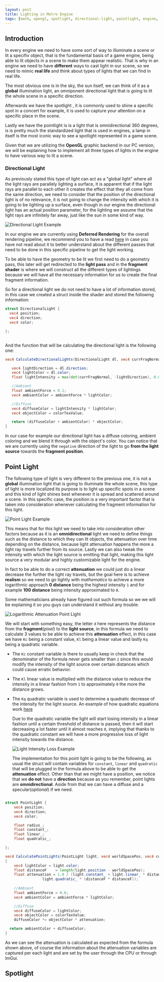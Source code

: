 ```yaml
---
layout: post
title: Lighting in Metro Engine
tags: [math, opengl, spotlight, directional-light, pointlight, engine, lighting]
---
```


## Introduction

  In every engine we need to have some sort of way to illuminate a scene or lit a specifiv object, that is the fundamental basis of a game engine, being able to lit objects in a scene to make them appear realistic. That is why in an engine we need to have **different** ways to cast light in our scene, so we need to mimic **real life** and think about types of lights that we can find in real life.
  
  The most obvious one is in the sky, the sun itself, we can think of it as a **global** illumination light, an omniponent directional light that is going to lit the whole scene in a specific direction. 
  
  Afterwards we have the spotlight , it is commonly used to shine a specific spot in a concert for example, it is used to capture your attention on a specific place in the scene.
  
  Lastly we have the pointlight is is a light that is omnidirectional 360 degrees, is is pretty much the standardized light that is used in engines, a lamp in itself is the most iconic way to see a spotlight represented in a game scene.
  
  Given that we are utilizing the **OpenGL** graphic backend in our PC version, we will be explaining how to implement all three types of lights in the engine to have various way to lit a scene.
  
### Directional Light

As previously stated this type of light can act as a "global light" where all the light rays are parallely lighting a surface, it is apparent that if the light rays are parallel to each other it creates the effect that they all come from the same direction, we need to consider that the position of the directional light is of no relevance, it is not going to change the intensity with which it is going to be lighting up a surface, even though in our engine the directional light has an actual position parameter, for the lighting we assume that the light rays are infinitely far away, just like the sun in some kind of way.

![Directional Light Example](https://user-images.githubusercontent.com/48097484/119268323-b3536980-bbf2-11eb-87ed-392f9d86ba58.png)

 In our engine we are currently using **Deferred Rendering** for the overall rendering pipeline, we recommend you to have a read [here](https://metro-engine.github.io/2021-05-03-Forward_Rendering_And_Deferred_Rendering/) in case you have not read about it to better understand about the different passes that need to be done in this specific pipeline to get the light working.
 
 To be able to have the geometry to be lit we first need to do a geometry pass, this later will get redirected to the **light pass** and in the **fragment shader** is where we will construct all the different types of lightings because we will have all the necessary information for us to create the final fragment information.
 
 So for a directional light we do not need to have a lot of information stored, in this case we created a struct inside the shader and stored the following information:
 
```glsl
struct DirectionalLight {
  vec4 position;
  vec4 direction;
  vec4 color;

};
 
```
 
 And the function that will be calculating the directional light is the following one:
 
 ```glsl
 vec4 CalculateDirectionalLights(DirectionalLight dl, vec4 currFragNormal, vec4 lightSpacePosition, vec4 colorTexValue, int index){

	vec4 lightDirection = dl.direction;
	vec4 lightColor = dl.color;
	float lightIntensity = max(dot(currFragNormal, -lightDirection), 0.0);

	//Ambient
	float ambientForce = 0.1;
	vec4 ambientColor = ambientForce * lightColor;

	//Diffuse
	vec4 diffuseColor = lightIntensity * lightColor;
	vec4 objectColor = colorTexValue;

	return (diffuseColor + ambientColor) * objectColor;
}
 
 ```
 
  In our case for example our directional light has a diffuse coloring, ambient coloring and we blend it through with the object's color. You can notice that we are currently using the `negative` direction of the light to go **from the light source** towards the **fragment position**.
  
## Point Light

  The following type of light is very different to the previous one, it is not a **global** illumination light that is going to illuminate the whole scene, this type of light is more localized its purpose is to light up specific spots in a scene and this kind of light shines best whenever it is spread and scattered around a scene. In this specific case, the position is a very important factor that is taken into consideration whenever calculating the fragment information for this light.
 
 ![Point Light Example](https://user-images.githubusercontent.com/48097484/119269794-c87fc680-bbf9-11eb-8b75-e5865a73baf9.png)

  This means that for this light we need to take into consideration other factors because as it is an **omnidirectional** light we need to define things such as the distance to which they can lit objects, the attenuation over time depending on the distance, because light attenuation happens the more a light ray travels further from its source. Lastly we can also tweak the intensity with which the light source is emitting that light, making this light source a very modular and highly customizable light for the engine.
  
  In fact to be able to do a correct **attenuation** we could just do a linear decrease the further the light ray travels, but the goal here is to achieve **realism** so we need to go tightly with _mathematics_ to achieve a more logarithmic approach **0 distance** being the highest intensity `1` and for example **100 distance** being intensity approximated to `0`. 

  Some mathematicians already have figured out such formula so we we will be explaining it so you guys can understand it without any trouble:
  
  ![Logarithmic Attenuation Point Light](https://user-images.githubusercontent.com/48097484/119270084-4d1f1480-bbfb-11eb-9aee-4f47e82bda77.png)

  We will start with something easy, the letter `d` here represents the distance from the **fragment**(_pixel_) to the **light source**, in this formula we need to calculate 3 values to be able to achieve this **attenuation** effect, in this case we have `Kc` being a constant value, `Kl` being a linear value and lastly `Kq` being a quadratic variable.

- The `Kc` constant variable is there to usually keep in check that the denominator of the formula never gets smaller than `1` since this would modify the intensity of the light source over certain distances which could cause erratic behavior.
- The `Kl` linear value is multiplied with the distance value to reduce the intensity in a linear fashion from `1` to approximately `0` the more the distance grows.
- The `Kq` quadratic variable is used to determine a quadratic decrease of the intensity for the light source. An example of how quadratic equations work [here](https://www.mathsisfun.com/algebra/quadratic-equation.html)

  Due to the quadratic variable the light will start losing intensity in a linear fashion until a certain threshold of distance is passed, then it will start decreasing a lot faster until it almost reaches `0`, implying that thanks to the quadratic constant we will have a more progressive loss of light intensity towards the distance.
  
  ![Light Intensity Loss Example ](https://user-images.githubusercontent.com/48097484/119270629-e6e7c100-bbfd-11eb-85d0-9d14e7cadb21.png)

  The implementation for this point light is going to be the following, as usual the struct will contain variables for `constant`, `linear` and `quadratic` that will be plugged in the formula above to be able to get the **attenuation** effect. Other than that we might have a position, we notice that we **do not** have a **direction** because as you remember, point lights are **omnidirectional**. Aside from that we can have a diffuse and a specular(_optional_) if we need.
  
```glsl

struct PointLight {
	vec4 position;
	vec4 direction;
	vec4 color;

    float radius_;
    float constant_;
    float linear_;
    float quadratic_;

};

vec4 CalculatePointLights(PointLight light, vec4 worldSpacePos, vec4 colorTexValue)
{
	vec4 lightColor = light.color;
    float distanceF    = length(light.position - worldSpacePos);
    float attenuation = 1.0 / (light.constant_ + light.linear_ * distanceF + 
  			     light.quadratic_ * (distanceF * distanceF));   
				 
    //Ambient
	float ambientForce = 0.6;
	vec4 ambientColor = ambientForce * lightColor;

	//Diffuse
	vec4 diffuseColor = lightColor;
	vec4 objectColor = colorTexValue;
	diffuseColor *= objectColor * attenuation;

  return ambientColor + diffuseColor;
} 

```

  As we can see the attenuation is calculated as expected from the formula shown above, of course the information about the attenuation variables are captured per each light and are set by the user through the CPU or through ImGui.
  
  
## Spotlight



